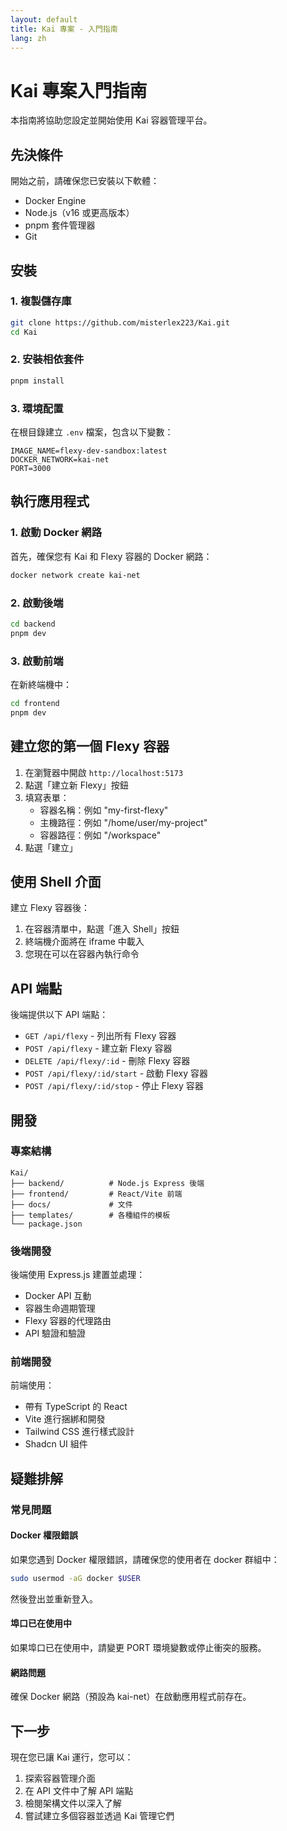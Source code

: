 ```yaml
---
layout: default
title: Kai 專案 - 入門指南
lang: zh
---
```


# Kai 專案入門指南

本指南將協助您設定並開始使用 Kai 容器管理平台。

## 先決條件

開始之前，請確保您已安裝以下軟體：

- Docker Engine
- Node.js（v16 或更高版本）
- pnpm 套件管理器
- Git

## 安裝

### 1. 複製儲存庫

```bash
git clone https://github.com/misterlex223/Kai.git
cd Kai
```

### 2. 安裝相依套件

```bash
pnpm install
```

### 3. 環境配置

在根目錄建立 `.env` 檔案，包含以下變數：

```env
IMAGE_NAME=flexy-dev-sandbox:latest
DOCKER_NETWORK=kai-net
PORT=3000
```

## 執行應用程式

### 1. 啟動 Docker 網路

首先，確保您有 Kai 和 Flexy 容器的 Docker 網路：

```bash
docker network create kai-net
```

### 2. 啟動後端

```bash
cd backend
pnpm dev
```

### 3. 啟動前端

在新終端機中：

```bash
cd frontend
pnpm dev
```

## 建立您的第一個 Flexy 容器

1. 在瀏覽器中開啟 `http://localhost:5173`
2. 點選「建立新 Flexy」按鈕
3. 填寫表單：
   - 容器名稱：例如 "my-first-flexy"
   - 主機路徑：例如 "/home/user/my-project"
   - 容器路徑：例如 "/workspace"
4. 點選「建立」

## 使用 Shell 介面

建立 Flexy 容器後：

1. 在容器清單中，點選「進入 Shell」按鈕
2. 終端機介面將在 iframe 中載入
3. 您現在可以在容器內執行命令

## API 端點

後端提供以下 API 端點：

- `GET /api/flexy` - 列出所有 Flexy 容器
- `POST /api/flexy` - 建立新 Flexy 容器
- `DELETE /api/flexy/:id` - 刪除 Flexy 容器
- `POST /api/flexy/:id/start` - 啟動 Flexy 容器
- `POST /api/flexy/:id/stop` - 停止 Flexy 容器

## 開發

### 專案結構

```
Kai/
├── backend/          # Node.js Express 後端
├── frontend/         # React/Vite 前端
├── docs/             # 文件
├── templates/        # 各種組件的模板
└── package.json
```

### 後端開發

後端使用 Express.js 建置並處理：

- Docker API 互動
- 容器生命週期管理
- Flexy 容器的代理路由
- API 驗證和驗證

### 前端開發

前端使用：

- 帶有 TypeScript 的 React
- Vite 進行捆綁和開發
- Tailwind CSS 進行樣式設計
- Shadcn UI 組件

## 疑難排解

### 常見問題

#### Docker 權限錯誤
如果您遇到 Docker 權限錯誤，請確保您的使用者在 docker 群組中：

```bash
sudo usermod -aG docker $USER
```

然後登出並重新登入。

#### 埠口已在使用中
如果埠口已在使用中，請變更 PORT 環境變數或停止衝突的服務。

#### 網路問題
確保 Docker 網路（預設為 kai-net）在啟動應用程式前存在。

## 下一步

現在您已讓 Kai 運行，您可以：

1. 探索容器管理介面
2. 在 API 文件中了解 API 端點
3. 檢閱架構文件以深入了解
4. 嘗試建立多個容器並透過 Kai 管理它們
